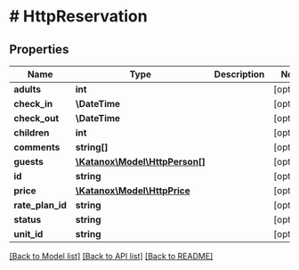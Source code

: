 # # HttpReservation

## Properties

Name | Type | Description | Notes
------------ | ------------- | ------------- | -------------
**adults** | **int** |  | [optional]
**check_in** | **\DateTime** |  | [optional]
**check_out** | **\DateTime** |  | [optional]
**children** | **int** |  | [optional]
**comments** | **string[]** |  | [optional]
**guests** | [**\Katanox\Model\HttpPerson[]**](HttpPerson.md) |  | [optional]
**id** | **string** |  | [optional]
**price** | [**\Katanox\Model\HttpPrice**](HttpPrice.md) |  | [optional]
**rate_plan_id** | **string** |  | [optional]
**status** | **string** |  | [optional]
**unit_id** | **string** |  | [optional]

[[Back to Model list]](../../README.md#models) [[Back to API list]](../../README.md#endpoints) [[Back to README]](../../README.md)
